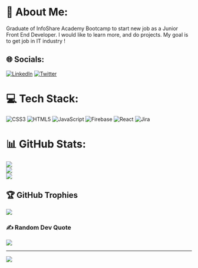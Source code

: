 # 💫 About Me:
Graduate of InfoShare Academy Bootcamp to start new job as a Junior Front End Developer. I would like to learn more, and do projects. My goal is to get job in IT industry !


## 🌐 Socials:
[![LinkedIn](https://img.shields.io/badge/LinkedIn-%230077B5.svg?logo=linkedin&logoColor=white)](https://linkedin.com/in/maciej-walentynowicz) [![Twitter](https://img.shields.io/badge/Twitter-%231DA1F2.svg?logo=Twitter&logoColor=white)](https://twitter.com/maciejw1988) 

# 💻 Tech Stack:
![CSS3](https://img.shields.io/badge/css3-%231572B6.svg?style=for-the-badge&logo=css3&logoColor=white) ![HTML5](https://img.shields.io/badge/html5-%23E34F26.svg?style=for-the-badge&logo=html5&logoColor=white) ![JavaScript](https://img.shields.io/badge/javascript-%23323330.svg?style=for-the-badge&logo=javascript&logoColor=%23F7DF1E) ![Firebase](https://img.shields.io/badge/firebase-%23039BE5.svg?style=for-the-badge&logo=firebase) ![React](https://img.shields.io/badge/react-%2320232a.svg?style=for-the-badge&logo=react&logoColor=%2361DAFB) ![Jira](https://img.shields.io/badge/jira-%230A0FFF.svg?style=for-the-badge&logo=jira&logoColor=white)
# 📊 GitHub Stats:
![](https://github-readme-stats.vercel.app/api?username=ValentinoMaciej&theme=dark&hide_border=false&include_all_commits=true&count_private=true)<br/>
![](https://github-readme-streak-stats.herokuapp.com/?user=ValentinoMaciej&theme=dark&hide_border=false)<br/>
![](https://github-readme-stats.vercel.app/api/top-langs/?username=ValentinoMaciej&theme=dark&hide_border=false&include_all_commits=true&count_private=true&layout=compact)

## 🏆 GitHub Trophies
![](https://github-profile-trophy.vercel.app/?username=ValentinoMaciej&theme=discord&no-frame=false&no-bg=false&margin-w=4)

### ✍️ Random Dev Quote
![](https://quotes-github-readme.vercel.app/api?type=horizontal&theme=tokyonight)

---
[![](https://visitcount.itsvg.in/api?id=ValentinoMaciej&icon=6&color=0)](https://visitcount.itsvg.in)
